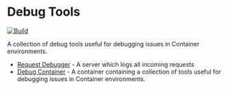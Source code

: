 # Debug Tools

[![Build](https://github.com/nadundesilva/debug-tools/actions/workflows/build-tools.yaml/badge.svg)](https://github.com/nadundesilva/debug-tools/actions/workflows/build-tools.yaml)

A collection of debug tools useful for debugging issues in Container environments.

- [Request Debugger](./components/request-debugger/) - A server which logs all incoming requests
- [Debug Container](./components/request-debugger/) - A container containing a collection of tools useful for debugging issues in Container environments.
